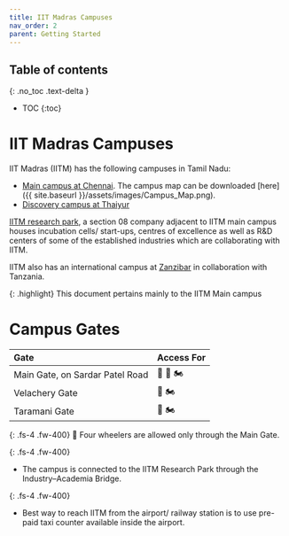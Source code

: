 ```yaml
---
title: IIT Madras Campuses
nav_order: 2
parent: Getting Started
---
```

## Table of contents
{: .no_toc .text-delta } 
* TOC
{:toc}

# IIT Madras Campuses

IIT Madras (IITM) has the following campuses in Tamil Nadu:

* [Main campus at Chennai](https://maps.app.goo.gl/ccd8tfQP2jGYqdGV8). The campus map can be downloaded [here]({{ site.baseurl }}/assets/images/Campus_Map.png).
* [Discovery campus at Thaiyur](https://maps.app.goo.gl/RdfE7siXPWiykB158) 

[IITM research park](https://maps.app.goo.gl/uuTnXkfuKrxLvehW7), a section 08 company adjacent to IITM main campus houses incubation cells/ start-ups, centres of excellence as well as R&D centers of some of the established industries which are collaborating with IITM.

IITM also has an international campus at [Zanzibar](https://www.iitmz.ac.in/) in collaboration with Tanzania.

{: .highlight}
This document pertains mainly to the IITM Main campus 

# Campus Gates

| Gate | Access For                                        |
| :---- |:--------------------------------------------------|
| Main Gate, on Sardar Patel Road |  :blue_car: :walking: :motorcycle:                |
| Velachery Gate |            :walking: :motorcycle:                                       |
| Taramani Gate |    :walking: :motorcycle:                                               |

{: .fs-4 .fw-400}
:blue_car: Four wheelers are allowed only through the Main Gate.

{: .fs-4 .fw-400}
* The campus is connected to the IITM Research Park through the Industry–Academia Bridge.

{: .fs-4 .fw-400}
* Best way to reach IITM from the airport/ railway station is to use pre\-paid taxi counter available inside the airport. 

